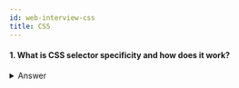```yaml
---
id: web-interview-css
title: CSS
---
```


#### 1. What is CSS selector specificity and how does it work?

<details>
<summary markdown="span">Answer</summary>
<p>
The browser determines what styles to show on an element depending on the specificity of CSS rules. We assume that the browser has already determined the rules that match a particular element. Among the matching rules, the specificity, four comma-separate values, `a, b, c, d` are calculated for each rule based on the following:

a is whether inline styles are being used. If the property declaration is an inline style on the element, a is 1, else 0.
b is the number of ID selectors.
c is the number of classes, attributes and pseudo-classes selectors.
d is the number of tags and pseudo-elements selectors.
The resulting specificity is not a score, but a matrix of values that can be compared column by column. When comparing selectors to determine which has the highest specificity, look from left to right, and compare the highest value in each column. So a value in column b will override values in columns c and d, no matter what they might be. As such, specificity of 0,1,0,0 would be greater than one of 0,0,10,10.

In the cases of equal specificity: the latest rule is the one that counts. If you have written the same rule into your stylesheet (regardless of internal or external) twice, then the lower rule in your style sheet is closer to the element to be styled, it is deemed to be more specific and therefore will be applied.

I would write CSS rules with low specificity so that they can be easily overridden if necessary. When writing CSS UI component library code, it is important that they have low specificities so that users of the library can override them without using too complicated CSS rules just for the sake of increasing specificity or resorting to !important.

</p>
</details>
